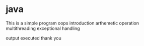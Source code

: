 # java

This is a simple program
oops introduction
arthemetic operation
multithreading
exceptional handling

output executed
thank you
